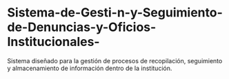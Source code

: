 # Sistema-de-Gesti-n-y-Seguimiento-de-Denuncias-y-Oficios-Institucionales-
Sistema diseñado para la gestión de procesos de recopilación, seguimiento y almacenamiento de información dentro de la institución.

